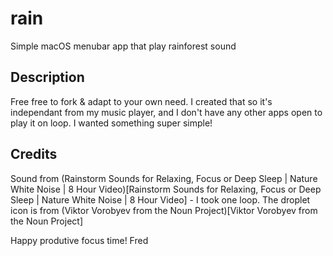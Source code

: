 # rain
Simple macOS menubar app that play rainforest sound

## Description
Free free to fork & adapt to your own need. I created that so it's independant from my music player, and I don't have any other apps open to play it on loop. I wanted something super simple!

## Credits
Sound from (Rainstorm Sounds for Relaxing, Focus or Deep Sleep | Nature White Noise | 8 Hour Video)[Rainstorm Sounds for Relaxing, Focus or Deep Sleep | Nature White Noise | 8 Hour Video] - I took one loop.
The droplet icon is from (Viktor Vorobyev from the Noun Project)[Viktor Vorobyev from the Noun Project]

Happy produtive focus time!
Fred
